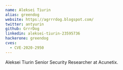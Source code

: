 ```yaml
---
name: Aleksei Tiurin
alias: greendog
website: https://agrrrdog.blogspot.com/
twitter: antyurin
github: GrrrDog
linkedin: aleksei-tiurin-23595736
hackerone: greendog
cves:
  - CVE-2020-2950
---
```

Aleksei Tiurin Senior Security Researcher at Acunetix.